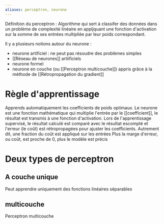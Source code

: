 ```yaml
---
aliases: perceptron, neurone
---
```


Définition du perceptron :
Algorithme qui sert à classifer des données dans un problème de complexité linéaire en appljquant une fonction d'activation sur la somme de ses entrées multipliée par leur poids correspondant.

Il y a plusieurs notions autour du neurone : 
- neurone artificiel : ne peut pas résoudre des problèmes simples
- [[Réseau de neurones]] artiificiels
- neurone formel
- neurone en couche (ou [[Perceptron multicouche]]) appris grâce à la méthode de [[Rétropropagation du gradient]]



# Règle d'apprentissage 
Apprends automatiquement les coefficients de poids optimaux.
Le neurone est une fonction mathématique qui multiplie l'entrée par le [[coefficient]], le résultat est transmis à une fonction d'activation.
Lors de l'apprentissage supervisé, le résultat calculé est comparé avec le résultat escompté et l'erreur (le coût) est rétropropagées pour ajuster les coefficients. Autrement dit, une fraction du coût est appliqué sur les entrées
Plus la marge d'erreur, ou coût,  est proche de 0, plus le modèle est précis

# Deux types de perceptron
## A couche unique
Peut apprendre uniquement des fonctions linéaires séparables
## multicouche
Perceptron multicouche
